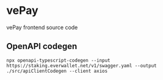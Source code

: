 # vePay
vePay frontend source code

## OpenAPI codegen
```
npx openapi-typescript-codegen --input https://staking.everwallet.net/v1/swagger.yaml --output ./src/apiClientCodegen --client axios
```